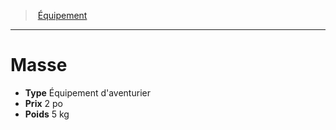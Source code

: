 ﻿---
!EquipmentItem
Type: Équipement d'aventurier
Price: 2 po
Weight: 5 kg
Id: equipment_hd.md#masse
ParentLink: equipment_hd.md#Équipement
Name: Masse
ParentName: Équipement
NameLevel: 1
Attributes: {}
AttributesDictionary: >+
  {}

---
> [Équipement](hd_equipment.md)

---

# Masse

- **Type** Équipement d'aventurier
- **Prix** 2 po
- **Poids** 5 kg

